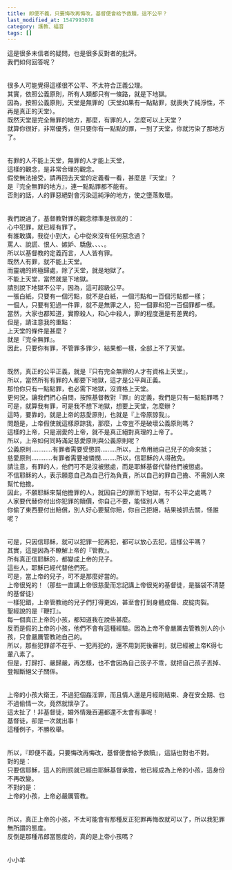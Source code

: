 ```yaml
---
title: 即便不義，只要悔改再悔改，基督便會給予救贖，這不公平？
last_modified_at: 1547993078
category: 護教、福音
tags: []
---
```


<p>這是很多未信者的疑問，也是很多反對者的批評。<br/>我們如何回答呢？<!--more--><br/><br/><br/>很多人可能覺得這樣很不公平、不太符合正義公理。<br/>其實，依照公義原則，所有人類都只有一條路，就是下地獄。<br/>因為，按照公義原則，天堂是無罪的（天堂如果有一點點罪，就喪失了純淨性，不再是真正的天堂）。<br/>既然天堂是完全無罪的地方，那麼，有罪的人，怎麼可以上天堂？<br/>就算你很好，非常優秀，但只要你有一點點的罪，一到了天堂，你就污染了那地方了。<br/><br/><br/>有罪的人不能上天堂，無罪的人才能上天堂，<br/>這樣的觀念，是非常合理的觀念。<br/>假使無法接受，請再回去天堂的定義看一看，甚麼是『天堂』？<br/>是『完全無罪的地方』，連一點點罪都不能有。<br/>否則的話，人的罪惡絕對會污染這純淨的地方，使之墮落敗壞。<br/><br/><br/>我們說過了，基督教對罪的觀念標準是很高的：<br/>心中犯罪，就已經有罪了。<br/>有誰敢講，我從小到大，心中從來沒有任何惡念過？<br/>罵人、說謊、恨人、嫉妒、驕傲、、、、。<br/>所以以基督教的定義而言，人人皆有罪。<br/>既然人有罪，就不能上天堂。<br/>而靈魂的終極歸處，除了天堂，就是地獄了。<br/>不能上天堂，當然就是下地獄。<br/>請別說下地獄不公平，因為，這可超級公平。<br/>一張白紙，只要有一個污點，就不是白紙，一個污點和一百個污點都一樣；<br/>一個人，只要有犯過一件罪，就不是無罪之人，犯一個罪和犯一百個罪都一樣。<br/>當然，大家也都知道，實際殺人，和心中殺人，罪的程度還是有差異的。<br/>但是，請注意我的重點：<br/>上天堂的條件是甚麼？<br/>就是『完全無罪』。<br/>因此，只要你有罪，不管罪多罪少，結果都一樣，全部上不了天堂。<br/><br/><br/>既然，真正的公平正義，就是『只有完全無罪的人才有資格上天堂』，<br/>所以，當然所有有罪的人都要下地獄，這才是公平與正義。<br/>那怕你只有一點點罪，也必需下地獄，沒資格上天堂。<br/>更何況，讓我們捫心自問，按照基督教對『罪』的定義，我們是只有一點點罪嗎？<br/>可是，就算我有罪，可是我不想下地獄，想要上天堂，怎麼辦？<br/>這時，要靠的，就是上帝的慈愛原則，也就是『上帝原諒我』。<br/>問題是，上帝假使就這樣原諒我，那麼，上帝豈不是破壞公義原則嗎？<br/>這樣的上帝，只是溺愛的上帝，就不是真正絕對真理的上帝了。<br/>所以，上帝如何同時滿足慈愛原則與公義原則呢？<br/>公義原則…………有罪者需要受懲罰………所以，上帝用祂自己兒子的命來抵；<br/>慈愛原則…………有罪者需要被憐憫………所以，信耶穌的人得赦免。<br/>請注意，有罪的人，他們可不是沒被懲處，而是耶穌基督代替他們被懲處。<br/>不信耶穌的人，表示願意自己為自己行為負責，所以自己的罪自己擔、不需別人來幫忙他擔。<br/>因此，不願耶穌來幫他擔罪的人，就因自己的罪而下地獄，有不公平之處嗎？<br/>人家要代替你付出你犯罪的贖價，你自己不要，能怪別人嗎？<br/>你偷了東西要付出賠償，別人好心要幫你賠，你自己拒絕，結果被抓去關，怪誰呢？<br/><br/><br/>可是，只因信耶穌，就可以犯罪一犯再犯，都可以放心去犯，這樣公平嗎？<br/>其實，這是因為不瞭解上帝的『管教』。<br/>所有真正信耶穌的，都變成上帝的兒子。<br/>這些人，耶穌已經代替他們死。<br/>可是，當上帝的兒子，可不是那麼好當的。<br/>上帝很兇的！（那些一直講上帝很慈愛而忘記講上帝很兇的基督徒，是腦袋不清楚的基督徒）<br/>一樣犯錯，上帝管教祂的兒子們打得更凶，甚至會打到身體成傷、皮綻肉裂。<br/>聖經說的是『鞭打』。<br/>每一個真正上帝的小孩，都知道我在說些甚麼。<br/>反而是假的上帝的小孩，他們不會有這種經驗。因為上帝不會嚴厲去管教別人的小孩，只會嚴厲管教祂自己的。<br/>所以，那些犯罪卻不在乎、一犯再犯的，還不用到死後審判，就已經被上帝K得七葷八素了。<br/>但是，打歸打、嚴歸嚴，再怎樣，也不會因為自己孩子不乖，就把自己孩子丟掉、登報斷絕父子關係。<br/><br/><br/>上帝的小孩大衛王，不過犯個姦淫罪，而且情人還是月經剛結束、身在安全期、也不過偷情一次，竟然就懷孕了。<br/>這太扯了！非基督徒，婚外情幾百遍都還不太會有事呢！<br/>基督徒，卻是一次就出事！<br/>這種例子，不勝枚舉。<br/><br/><br/>所以，『即便不義，只要悔改再悔改，基督便會給予救贖』，這話也對也不對。<br/>對的是：<br/>只要信耶穌，這人的刑罰就已經由耶穌基督承擔，他已經成為上帝的小孩，這身份不再改變。<br/>不對的是：<br/>上帝的小孩，上帝必嚴厲管教。<br/><br/><br/>所以，真正上帝的小孩，不太可能會有那種反正犯罪再悔改就可以了，所以我犯罪無所謂的態度。<br/>反倒是那種吊郎當態度的，真的是上帝小孩嗎？<br/><br/><br/>小小羊<br/>
</p>